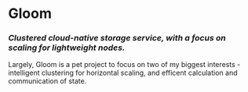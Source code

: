 # Gloom

### *Clustered cloud-native storage service, with a focus on scaling for lightweight nodes.*

Largely, Gloom is a pet project to focus on two of my biggest interests - intelligent clustering for horizontal scaling, and efficent calculation and communication of state.
